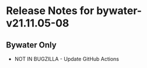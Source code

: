 
# Release Notes for bywater-v21.11.05-08

## Bywater Only

- NOT IN BUGZILLA - Update GitHub Actions


